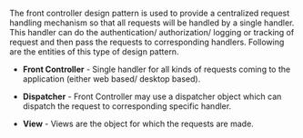 The front controller design pattern is used to provide a centralized request handling mechanism so that all requests will be handled by a single handler. This handler can do the authentication/ authorization/ logging or tracking of request and then pass the requests to corresponding handlers. Following are the entities of this type of design pattern.

* **Front Controller** - Single handler for all kinds of requests coming to the application (either web based/ desktop based).

* **Dispatcher** - Front Controller may use a dispatcher object which can dispatch the request to corresponding specific handler.

* **View** - Views are the object for which the requests are made.